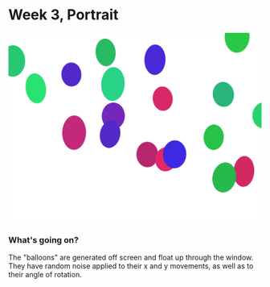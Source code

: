 # Week 3, Portrait

![screenshots/example.png](screenshots/example.png)

### What's going on?

The "balloons" are generated off screen and float up through the window. They have random noise applied to their x and y movements, as well as to their angle of rotation.
